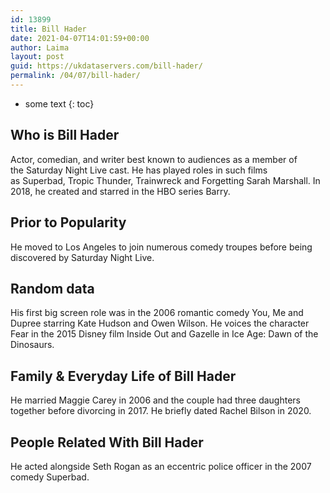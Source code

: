 ```yaml
---
id: 13899
title: Bill Hader
date: 2021-04-07T14:01:59+00:00
author: Laima
layout: post
guid: https://ukdataservers.com/bill-hader/
permalink: /04/07/bill-hader/
---
```


* some text
{: toc}


## Who is Bill Hader
                  
                  
                  
Actor, comedian, and writer best known to audiences as a member of the Saturday Night Live cast. He has played roles in such films as Superbad, Tropic Thunder, Trainwreck and Forgetting Sarah Marshall. In 2018, he created and starred in the HBO series Barry.
                  
              
            
              
            
                
                
                
## Prior to Popularity
                  
                  
                  
He moved to Los Angeles to join numerous comedy troupes before being discovered by Saturday Night Live.
                  
              
            
              
            
                
                
                
## Random data
                  
                  
                  
His first big screen role was in the 2006 romantic comedy You, Me and Dupree starring Kate Hudson and Owen Wilson. He voices the character Fear in the 2015 Disney film Inside Out and Gazelle in Ice Age: Dawn of the Dinosaurs. 
                  
              
            
              
            
                
                
                
## Family & Everyday Life of Bill Hader
                  
                  
                  
He married Maggie Carey in 2006 and the couple had three daughters together before divorcing in 2017. He briefly dated Rachel Bilson in 2020.
                  
              
            
              
            
                
                
                
## People Related With Bill Hader
                  
                  
                  
He acted alongside Seth Rogan as an eccentric police officer in the 2007 comedy Superbad. 
                  
              
            
              
            
                
              
            
              
              
            
            
              
            
          
          
          